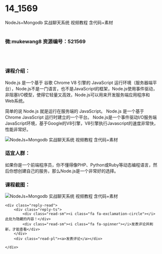 # 14_1569
NodeJs+Mongodb 实战聊天系统 视频教程 含代码+素材
<br/></br>
<h3>微:mukewang8 资源编号：521569</h3>
<br/></br>
<h3>课程介绍：</h3>
<p>Node.js&nbsp;是一个基于&nbsp;谷歌&nbsp;Chrome&nbsp;V8&nbsp;引擎的&nbsp;JavaScript&nbsp;运行环境（服务器端平台），Node.js不是一门语言，也不是JavaScript的框架，Node.js使用事件驱动，非阻塞I/O模型，使得它轻量又高效，Node.js可以用来开发服务端应用程序和Web系统。</p>
<p>简单的说 Node.js 就是运行在服务端的 JavaScript。 Node.js 是一个基于Chrome JavaScript 运行时建立的一个平台。 Node.js是一个事件驱动I/O服务端JavaScript环境，基于Google的V8引擎，V8引擎执行Javascript的速度非常快，性能非常好。</p>
<p><img src="https://www.ko996.com/wp-content/uploads/img/2018/03/2-179-300x196.png" alt="NodeJs+Mongodb 实战聊天系统 视频教程 含代码+素材"></p>
<h3>适宜人群：</h3>
<p>如果你是一个前端程序员，你不懂得像PHP、Python或Ruby等动态编程语言，然后你想创建自己的服务，那么Node.js是一个非常好的选择。</p>
<div class="info-desc">
<h3>课程截图：</h3>
<p><img src="https://www.ko996.com/wp-content/uploads/img/2018/03/3-182.png" alt="NodeJs+Mongodb 实战聊天系统 视频教程 含代码+素材"></p>


	<div class="reply-read">
		<div class="reply-ts">
			<div class="read-sm"><i class="fa fa-exclamation-circle"></i>此处为隐藏的内容！</div>
			<div class="read-sm"><i class="fa fa-spinner"></i>发表评论并刷新，才能查看</div>
		</div>
		<div class="read-pl"><a>发表评论</a></div>
		
    </div>
</div>
